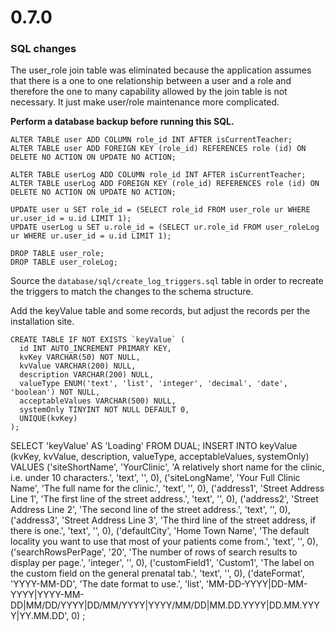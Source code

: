 # 0.7.0

### SQL changes

The user_role join table was eliminated because the application assumes that
there is a one to one relationship between a user and a role and therefore the
one to many capability allowed by the join table is not necessary. It just make
user/role maintenance more complicated.

**Perform a database backup before running this SQL.**

```
ALTER TABLE user ADD COLUMN role_id INT AFTER isCurrentTeacher;
ALTER TABLE user ADD FOREIGN KEY (role_id) REFERENCES role (id) ON DELETE NO ACTION ON UPDATE NO ACTION;

ALTER TABLE userLog ADD COLUMN role_id INT AFTER isCurrentTeacher;
ALTER TABLE userLog ADD FOREIGN KEY (role_id) REFERENCES role (id) ON DELETE NO ACTION ON UPDATE NO ACTION;

UPDATE user u SET role_id = (SELECT role_id FROM user_role ur WHERE ur.user_id = u.id LIMIT 1);
UPDATE userLog u SET u.role_id = (SELECT ur.role_id FROM user_roleLog ur WHERE ur.user_id = u.id LIMIT 1);

DROP TABLE user_role;
DROP TABLE user_roleLog;
```

Source the ```database/sql/create_log_triggers.sql``` table in order
to recreate the triggers to match the changes to the schema structure.

Add the keyValue table and some records, but adjust the records per the installation site.

```
CREATE TABLE IF NOT EXISTS `keyValue` (
  id INT AUTO_INCREMENT PRIMARY KEY,
  kvKey VARCHAR(50) NOT NULL,
  kvValue VARCHAR(200) NULL,
  description VARCHAR(200) NULL,
  valueType ENUM('text', 'list', 'integer', 'decimal', 'date', 'boolean') NOT NULL,
  acceptableValues VARCHAR(500) NULL,
  systemOnly TINYINT NOT NULL DEFAULT 0,
  UNIQUE(kvKey)
);
```

SELECT 'keyValue' AS 'Loading' FROM DUAL;
INSERT INTO keyValue
  (kvKey, kvValue, description, valueType, acceptableValues, systemOnly)
VALUES
  ('siteShortName', 'YourClinic', 'A relatively short name for the clinic, i.e. under 10 characters.', 'text', '', 0),
  ('siteLongName', 'Your Full Clinic Name', 'The full name for the clinic.', 'text', '', 0),
  ('address1', 'Street Address Line 1', 'The first line of the street address.', 'text', '', 0),
  ('address2', 'Street Address Line 2', 'The second line of the street address.', 'text', '', 0),
  ('address3', 'Street Address Line 3', 'The third line of the street address, if there is one.', 'text', '', 0),
  ('defaultCity', 'Home Town Name', 'The default locality you want to use that most of your patients come from.', 'text', '', 0),
  ('searchRowsPerPage', '20', 'The number of rows of search results to display per page.', 'integer', '', 0),
  ('customField1', 'Custom1', 'The label on the custom field on the general prenatal tab.', 'text', '', 0),
  ('dateFormat', 'YYYY-MM-DD', 'The date format to use.', 'list', 'MM-DD-YYYY|DD-MM-YYYY|YYYY-MM-DD|MM/DD/YYYY|DD/MM/YYYY|YYYY/MM/DD|MM.DD.YYYY|DD.MM.YYYY|YY.MM.DD', 0)
;
